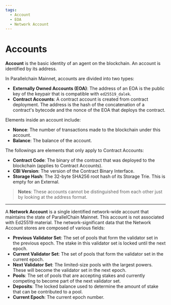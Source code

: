 ```yaml
---
tags:
  - Account
  - EOA
  - Network Account
---
```


# Accounts

**Account** is the basic identity of an agent on the blockchain. An account is identified by its address. 

In Parallelchain Mainnet, accounts are divided into two types:

- __Externally Owned Accounts (EOA)__: The address of an EOA is the public key of the keypair that is compatible with `ed25519_dalek`.
- __Contract Accounts__: A contract account is created from contract deployment. The address is the hash of the concatenation of a contract's bytecode and the nonce of the EOA that deploys the contract. 

Elements inside an account include:

- **Nonce**: The number of transactions made to the blockchain under this account.
- **Balance**: The balance of the account.

The followings are elements that only apply to Contract Accounts:

- **Contract Code**: The binary of the contract that was deployed to the blockchain (applies to Contract Accounts).
- **CBI Version**: The version of the Contract Binary Interface.
- **Storage Hash**: The 32-byte SHA256 root hash of its Storage Trie. This is empty for an External.

> **Notes**: 
> These accounts cannot be distinguished from each other just by looking at the address format.

--- 

A **Network Account** is a single identified network-wide account that maintains the state of ParallelChain Mainnet. This account is not associated with Ed25519 material. The network-significant data that the Network Account stores are composed of various fields:

- **Previous Validator Set**: The set of pools that form the validator set in the previous epoch. The stake in this validator set is locked until the next epoch.
- **Current Validator Set**: The set of pools that form the validator set in the current epoch.
- **Next Validator Set**: The limited-size pools with the largest powers. These will become the validator set in the next epoch.
- **Pools**: The set of pools that are accepting stakes and currently competing to become part of the next validator set.
- **Deposits**: The locked balance used to determine the amount of stake that can be contributed to a pool.
- **Current Epoch**: The current epoch number.

